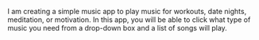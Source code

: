 I am creating a simple music app to play music for workouts, date nights, meditation, or motivation. In this app, you will be able to click what type of music you need from a drop-down box and a list of songs will play. 
